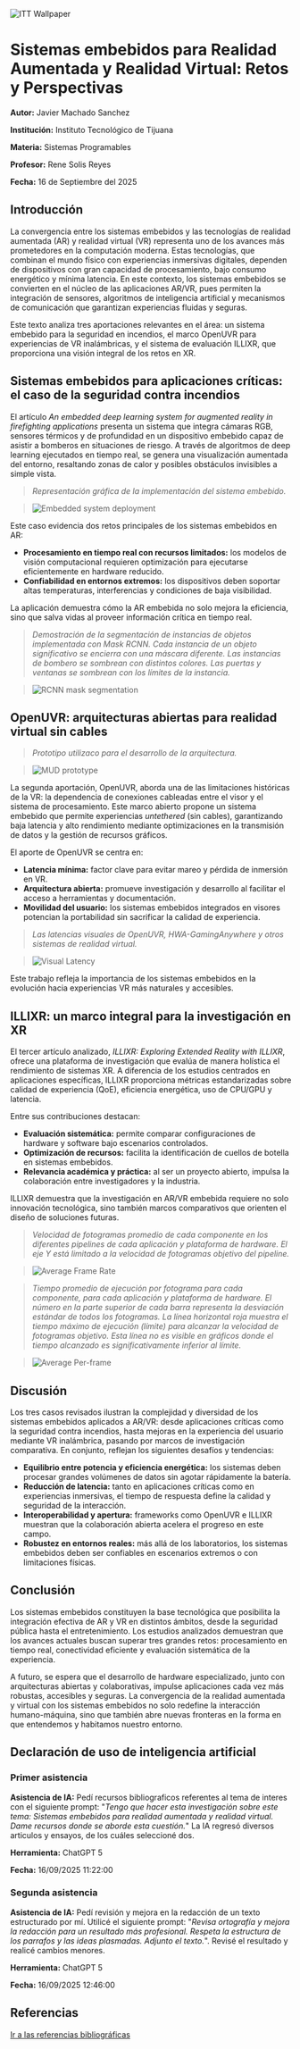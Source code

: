 ![ITT Wallpaper](recursos/wallpaper_itt.png)
# Sistemas embebidos para Realidad Aumentada y Realidad Virtual: Retos y Perspectivas
**Autor:** Javier Machado Sanchez
  
**Institución:** Instituto Tecnológico de Tijuana
  
**Materia:** Sistemas Programables
  
**Profesor:** Rene Solis Reyes
  
**Fecha:** 16 de Septiembre del 2025
## Introducción
La convergencia entre los sistemas embebidos y las tecnologías de realidad aumentada (AR) y realidad virtual (VR) representa uno de los avances más prometedores en la computación moderna. Estas tecnologías, que combinan el mundo físico con experiencias inmersivas digitales, dependen de dispositivos con gran capacidad de procesamiento, bajo consumo energético y mínima latencia. En este contexto, los sistemas embebidos se convierten en el núcleo de las aplicaciones AR/VR, pues permiten la integración de sensores, algoritmos de inteligencia artificial y mecanismos de comunicación que garantizan experiencias fluidas y seguras.

Este texto analiza tres aportaciones relevantes en el área: un sistema embebido para la seguridad en incendios, el marco OpenUVR para experiencias de VR inalámbricas, y el sistema de evaluación ILLIXR, que proporciona una visión integral de los retos en XR.
## Sistemas embebidos para aplicaciones críticas: el caso de la seguridad contra incendios
El artículo *An embedded deep learning system for augmented reality in firefighting applications* presenta un sistema que integra cámaras RGB, sensores térmicos y de profundidad en un dispositivo embebido capaz de asistir a bomberos en situaciones de riesgo. A través de algoritmos de deep learning ejecutados en tiempo real, se genera una visualización aumentada del entorno, resaltando zonas de calor y posibles obstáculos invisibles a simple vista.
> *Representación gráfica de la implementación del sistema embebido.*
  
> ![Embedded system deployment](recursos/embedded-system-deployment.PNG)
  
Este caso evidencia dos retos principales de los sistemas embebidos en AR:
- **Procesamiento en tiempo real con recursos limitados:** los modelos de visión computacional requieren optimización para ejecutarse eficientemente en hardware reducido.
- **Confiabilidad en entornos extremos:** los dispositivos deben soportar altas temperaturas, interferencias y condiciones de baja visibilidad.
  
La aplicación demuestra cómo la AR embebida no solo mejora la eficiencia, sino que salva vidas al proveer información crítica en tiempo real.

> *Demostración de la segmentación de instancias de objetos implementada con Mask RCNN. Cada instancia de un objeto significativo se encierra con una máscara diferente. Las instancias de bombero se sombrean con distintos colores. Las puertas y ventanas se sombrean con los límites de la instancia.*
  
>  ![RCNN mask segmentation](recursos/RCNN-mask-segmentation.PNG)
## OpenUVR: arquitecturas abiertas para realidad virtual sin cables
> *Prototipo utilizaco para el desarrollo de la arquitectura.*

> ![MUD prototype](recursos/MUD-prototype.png)
  
La segunda aportación, OpenUVR, aborda una de las limitaciones históricas de la VR: la dependencia de conexiones cableadas entre el visor y el sistema de procesamiento. Este marco abierto propone un sistema embebido que permite experiencias *untethered* (sin cables), garantizando baja latencia y alto rendimiento mediante optimizaciones en la transmisión de datos y la gestión de recursos gráficos.
  
El aporte de OpenUVR se centra en:
- **Latencia mínima:** factor clave para evitar mareo y pérdida de inmersión en VR.
- **Arquitectura abierta:** promueve investigación y desarrollo al facilitar el acceso a herramientas y documentación.
- **Movilidad del usuario:** los sistemas embebidos integrados en visores potencian la portabilidad sin sacrificar la calidad de experiencia.

> *Las latencias visuales de OpenUVR, HWA-GamingAnywhere y otros sistemas de realidad virtual.*

> ![Visual Latency](recursos/visual-latency.png)
   
Este trabajo refleja la importancia de los sistemas embebidos en la evolución hacia experiencias VR más naturales y accesibles.
## ILLIXR: un marco integral para la investigación en XR
El tercer artículo analizado, *ILLIXR: Exploring Extended Reality with ILLIXR*, ofrece una plataforma de investigación que evalúa de manera holística el rendimiento de sistemas XR. A diferencia de los estudios centrados en aplicaciones específicas, ILLIXR proporciona métricas estandarizadas sobre calidad de experiencia (QoE), eficiencia energética, uso de CPU/GPU y latencia.

Entre sus contribuciones destacan:
- **Evaluación sistemática:** permite comparar configuraciones de hardware y software bajo escenarios controlados.
- **Optimización de recursos:** facilita la identificación de cuellos de botella en sistemas embebidos.
- **Relevancia académica y práctica:** al ser un proyecto abierto, impulsa la colaboración entre investigadores y la industria.
  
ILLIXR demuestra que la investigación en AR/VR embebida requiere no solo innovación tecnológica, sino también marcos comparativos que orienten el diseño de soluciones futuras.

> *Velocidad de fotogramas promedio de cada componente en los diferentes pipelines de cada aplicación y plataforma de hardware. El eje Y está limitado a la velocidad de fotogramas objetivo del pipeline.*

> ![Average Frame Rate](recursos/average-frame-rate.png)


> *Tiempo promedio de ejecución por fotograma para cada componente, para cada aplicación y plataforma de hardware. El número en la parte superior de cada barra representa la desviación estándar de todos los fotogramas.
La línea horizontal roja muestra el tiempo máximo de ejecución (límite) para alcanzar la velocidad de fotogramas objetivo. Esta línea no es visible en gráficos donde el tiempo alcanzado es significativamente inferior al límite.*

> ![Average Per-frame](recursos/average-per-frame.PNG)
## Discusión
Los tres casos revisados ilustran la complejidad y diversidad de los sistemas embebidos aplicados a AR/VR: desde aplicaciones críticas como la seguridad contra incendios, hasta mejoras en la experiencia del usuario mediante VR inalámbrica, pasando por marcos de investigación comparativa. En conjunto, reflejan los siguientes desafíos y tendencias:
- **Equilibrio entre potencia y eficiencia energética:** los sistemas deben procesar grandes volúmenes de datos sin agotar rápidamente la batería.
- **Reducción de latencia:** tanto en aplicaciones críticas como en experiencias inmersivas, el tiempo de respuesta define la calidad y seguridad de la interacción.
- **Interoperabilidad y apertura:** frameworks como OpenUVR e ILLIXR muestran que la colaboración abierta acelera el progreso en este campo.
- **Robustez en entornos reales:** más allá de los laboratorios, los sistemas embebidos deben ser confiables en escenarios extremos o con limitaciones físicas.
## Conclusión
Los sistemas embebidos constituyen la base tecnológica que posibilita la integración efectiva de AR y VR en distintos ámbitos, desde la seguridad pública hasta el entretenimiento. Los estudios analizados demuestran que los avances actuales buscan superar tres grandes retos: procesamiento en tiempo real, conectividad eficiente y evaluación sistemática de la experiencia.

A futuro, se espera que el desarrollo de hardware especializado, junto con arquitecturas abiertas y colaborativas, impulse aplicaciones cada vez más robustas, accesibles y seguras. La convergencia de la realidad aumentada y virtual con los sistemas embebidos no solo redefine la interacción humano-máquina, sino que también abre nuevas fronteras en la forma en que entendemos y habitamos nuestro entorno.
## Declaración de uso de inteligencia artificial
### Primer asistencia
**Asistencia de IA:** Pedí recursos bibliograficos referentes al tema de interes con el siguiente prompt: "*Tengo que hacer esta investigación sobre este tema: Sistemas embebidos para realidad aumentada y realidad virtual. Dame recursos donde se aborde esta cuestión.*"
La IA regresó diversos articulos y ensayos, de los cuáles seleccioné dos.
  
**Herramienta:** ChatGPT 5
  
**Fecha:** 16/09/2025 11:22:00
### Segunda asistencia
**Asistencia de IA:** Pedí revisión y mejora en la redacción de un texto estructurado por mí. Utilicé el siguiente prompt: "*Revisa ortografía y mejora la redacción para un resultado más profesional. Respeta la estructura de los parrafos y las ideas plasmadas. Adjunto el texto.*". Revisé el resultado y realicé cambios menores.

**Herramienta:** ChatGPT 5
  
**Fecha:** 16/09/2025 12:46:00

## Referencias
[Ir a las referencias bibliográficas](referencias.md)
